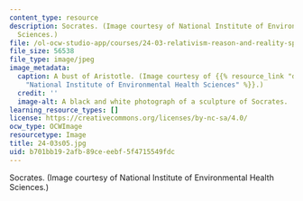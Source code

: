 ```yaml
---
content_type: resource
description: Socrates. (Image courtesy of National Institute of Environmental Health
  Sciences.)
file: /ol-ocw-studio-app/courses/24-03-relativism-reason-and-reality-spring-2005/b701bb192afb89ceeebf5f4715549fdc_24-03s05.jpg
file_size: 56538
file_type: image/jpeg
image_metadata:
  caption: A bust of Aristotle. (Image courtesy of {{% resource_link "d77332bd-c129-4f4c-8e2a-93ca25bc6c16"
    "National Institute of Environmental Health Sciences" %}}.)
  credit: ''
  image-alt: A black and white photograph of a sculpture of Socrates.
learning_resource_types: []
license: https://creativecommons.org/licenses/by-nc-sa/4.0/
ocw_type: OCWImage
resourcetype: Image
title: 24-03s05.jpg
uid: b701bb19-2afb-89ce-eebf-5f4715549fdc
---
```

Socrates. (Image courtesy of National Institute of Environmental Health Sciences.)